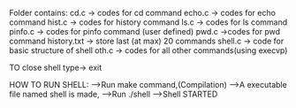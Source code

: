Folder contains:
cd.c -> codes for cd command
echo.c -> codes for echo command
hist.c -> codes for history command
ls.c -> codes for ls command
pinfo.c -> codes for pinfo command (user defined)
pwd.c ->codes for pwd command
history.txt -> store last (at max) 20 commands
shell.c -> code for basic structure of shell
oth.c -> codes for all other commands(using execvp)

TO close shell type->  exit

HOW TO RUN SHELL:
-->Run make command,(Compilation)
-->A executable file named shell is made,
-->Run ./shell
-->Shell STARTED